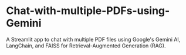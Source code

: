 # Chat-with-multiple-PDFs-using-Gemini
A Streamlit app to chat with multiple PDF files using Google's Gemini AI, LangChain, and FAISS for Retrieval-Augmented Generation (RAG).
